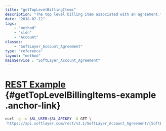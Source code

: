 ```yaml
---
title: "getTopLevelBillingItems"
description: "The top level billing item associated with an agreement."
date: "2018-02-12"
tags:
    - "method"
    - "sldn"
    - "Account"
classes:
    - "SoftLayer_Account_Agreement"
type: "reference"
layout: "method"
mainService : "SoftLayer_Account_Agreement"
---
```


# [REST Example](#getTopLevelBillingItems-example) <a href="/article/rest/"><i class="fas fa-question"></i></a> {#getTopLevelBillingItems-example .anchor-link} 
```bash
curl -g -u $SL_USER:$SL_APIKEY -X GET \
'https://api.softlayer.com/rest/v3.1/SoftLayer_Account_Agreement/{SoftLayer_Account_AgreementID}/getTopLevelBillingItems'
```
